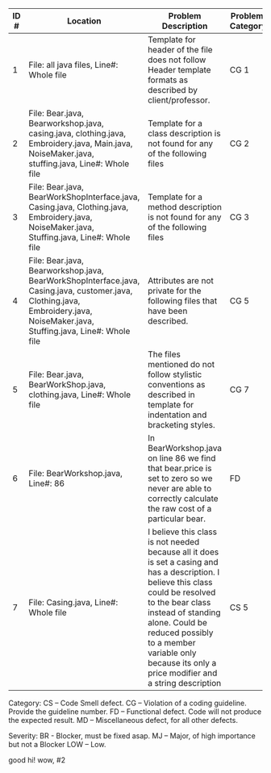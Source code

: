 | ID #  | Location  | Problem Description   | Problem: Category | Problem: Severity  |
|---|---|---|---|--|
| 1 | File: all java files, Line#: Whole file |Template for header of the file does not follow Header template formats as described by client/professor. | CG 1  | Low |
| 2 | File: Bear.java, Bearworkshop.java, casing.java, clothing.java, Embroidery.java, Main.java, NoiseMaker.java, stuffing.java, Line#: Whole file |Template for a class description is not found for any of the following files | CG 2 | Low |
| 3 | File: Bear.java, BearWorkShopInterface.java, Casing.java, Clothing.java, Embroidery.java, NoiseMaker.java, Stuffing.java, Line#: Whole file |Template for a method description is not found for any of the following files |CG 3 | Low |
| 4 | File: Bear.java, Bearworkshop.java, BearWorkShopInterface.java, Casing.java, customer.java, Clothing.java, Embroidery.java, NoiseMaker.java, Stuffing.java, Line#: Whole file |Attributes are not private for the following files that have been described. |CG 5 | MJ |
| 5 |File: Bear.java, BearWorkShop.java, clothing.java,  Line#: Whole file|The files mentioned do not follow stylistic conventions as described in template for indentation and bracketing styles. |CG 7 | Low |
| 6 | File: BearWorkshop.java, Line#: 86 | In BearWorkshop.java on line 86 we find that bear.price is set to zero so we never are able to correctly calculate the raw cost of a particular bear. | FD | BR |
| 7 | File: Casing.java, Line#: Whole file | I believe this class is not needed because all it does is set a casing and has a description. I believe this class could be resolved to the bear class instead of standing alone. Could be reduced possibly to a member variable only because its only a price modifier and a string description | CS 5 | Low |

Category:	CS – Code Smell defect. CG – Violation of a coding guideline. Provide the guideline number. FD – Functional defect. Code will not produce the expected result. MD – Miscellaneous defect, for all other defects.

Severity: BR - Blocker, must be fixed asap. MJ – Major, of high importance but not a Blocker LOW – Low.

good hi! wow, #2
